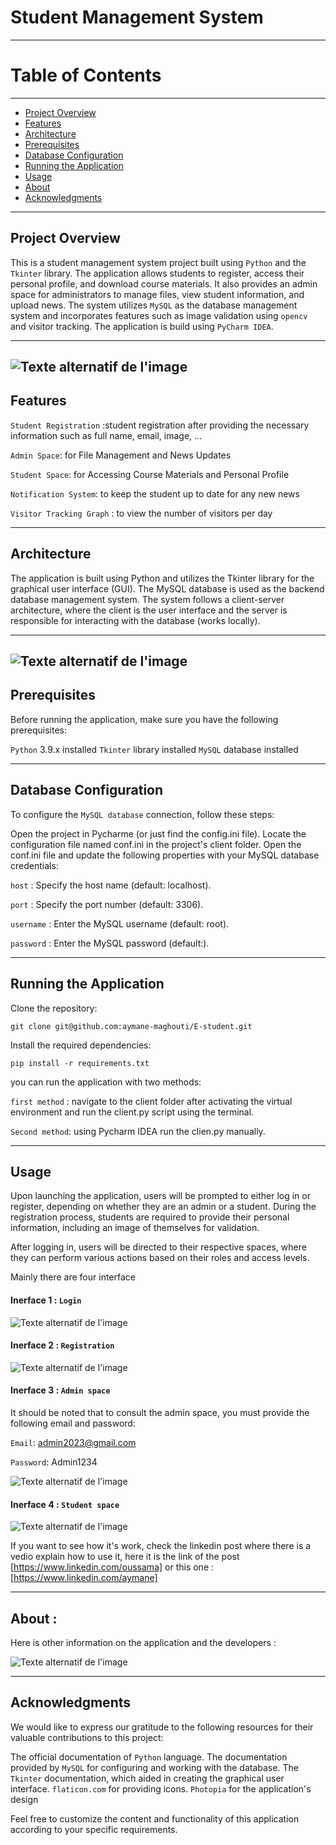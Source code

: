 # Student Management System
---

# Table of Contents
---

- [Project Overview](#project-overview)
- [Features](#Features)
- [Architecture](#Architecture)
- [Prerequisites](#Prerequisites)
- [Database Configuration](#Database-Configuration)
- [Running the Application](#Running-the-Application)
- [Usage](#Usage)
- [About](#About)
- [Acknowledgments](#Acknowledgments)


---

## Project Overview

This is a student management system project built using `Python` and the `Tkinter` library. The application allows students to register, access their personal profile, and download course materials. It also provides an admin space for administrators to manage files, view student information, and upload news. The system utilizes `MySQL` as the database management system and incorporates features such as image validation using `opencv` and visitor tracking. The application is build using  `PyCharm IDEA`.

---
![Texte alternatif de l'image](assets/logo.png)
---

## Features

`Student Registration` :student registration after providing the necessary information such as full name, email, image, ...

`Admin Space`: for File Management and News Updates

`Student Space`: for Accessing Course Materials and Personal Profile

`Notification System`: to keep the student up to date for any new news

`Visitor Tracking Graph` : to view the number of visitors per day

---

## Architecture

The application is built using Python and utilizes the Tkinter library for the graphical user interface (GUI). The MySQL database is used as the backend database management system. The system follows a client-server architecture, where the client is the user interface and the server is responsible for interacting with the database (works locally).

---
![Texte alternatif de l'image](assets/architecture.png)
---


## Prerequisites

Before running the application, make sure you have the following prerequisites:

`Python` 3.9.x installed
`Tkinter` library installed
`MySQL` database installed

---

## Database Configuration

To configure the `MySQL database` connection, follow these steps:

Open the project in Pycharme (or just find the config.ini file).
Locate the configuration file named conf.ini in the project's client folder.
Open the conf.ini file and update the following properties with your MySQL database credentials:

`host` : Specify the host name (default: localhost).

`port` : Specify the port number (default: 3306).

`username` : Enter the MySQL username (default: root).

`password` : Enter the MySQL password (default:).

---

## Running the Application

Clone the repository:

`git clone git@github.com:aymane-maghouti/E-student.git`

Install the required dependencies:

`pip install -r requirements.txt`

you can run the application with two methods: 

`first method` : navigate to the client folder after activating the virtual environment and run the client.py script using the terminal.

`Second method`: using Pycharm IDEA run the clien.py manually.

---

## Usage

Upon launching the application, users will be prompted to either log in or register, depending on whether they are an admin or a student. During the registration process, students are required to provide their personal information, including an image of themselves for validation.

After logging in, users will be directed to their respective spaces, where they can perform various actions based on their roles and access levels.

Mainly there are four interface

#### Inerface 1 : `Login`

![Texte alternatif de l'image](assets/login.png)

#### Inerface 2 : `Registration`

![Texte alternatif de l'image](assets/registration.png)

#### Inerface 3 : `Admin space`

It should be noted that to consult the admin space, you must provide the following email and password:

`Email`: admin2023@gmail.com

`Password`: Admin1234

![Texte alternatif de l'image](assets/admin.png)

#### Inerface 4 : `Student space`

![Texte alternatif de l'image](assets/student.png)


If you want to see how it's work, check the linkedin post where there is a vedio explain how to use it, here it is the link of the post [https://www.linkedin.com/oussama]
or this one :
[https://www.linkedin.com/aymane]

---

## About : 
Here is other information on the application and the developers :

![Texte alternatif de l'image](assets/about.png)

---

## Acknowledgments
We would like to express our gratitude to the following resources for their valuable contributions to this project:

The official documentation of `Python` language.
The documentation provided by `MySQL` for configuring and working with the database.
The `Tkinter` documentation, which aided in creating the graphical user interface.
`flaticon.com` for providing icons.
`Photopia`  for the application's design


Feel free to customize the content and functionality of this application according to your specific requirements.
